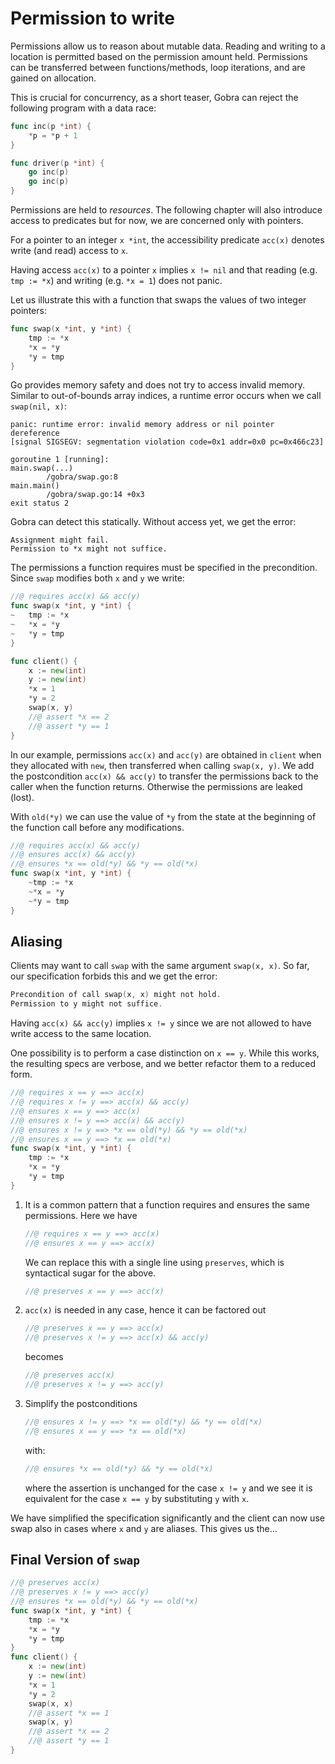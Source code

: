 # Permission to write

Permissions allow us to reason about mutable data.
Reading and writing to a location is permitted based on the permission amount held.
Permissions can be transferred between functions/methods, loop iterations, and are gained on allocation.

This is crucial for concurrency, as a short teaser, Gobra can reject the following program with a data race:
``` go
func inc(p *int) {
	*p = *p + 1
}

func driver(p *int) {
	go inc(p)
	go inc(p)
}
```

Permissions are held to *resources*.
The following chapter will also introduce access to predicates but for now, we are concerned only with pointers.


For a pointer to an integer `x *int`,
the accessibility predicate `acc(x)` denotes write (and read) access to `x`.

Having access `acc(x)` to a pointer `x` implies `x != nil` and that reading (e.g. `tmp := *x`) and writing (e.g. `*x = 1`) does not panic.

Let us illustrate this with a function that swaps the values of two integer pointers:
``` go
func swap(x *int, y *int) {
	tmp := *x
	*x = *y
	*y = tmp
}
```
Go provides memory safety and does not try to access invalid memory.
Similar to out-of-bounds array indices, a runtime error occurs when we call `swap(nil, x)`:
``` text
panic: runtime error: invalid memory address or nil pointer dereference
[signal SIGSEGV: segmentation violation code=0x1 addr=0x0 pc=0x466c23]

goroutine 1 [running]:
main.swap(...)
        /gobra/swap.go:8
main.main()
        /gobra/swap.go:14 +0x3
exit status 2
```
Gobra can detect this statically.
Without access yet, we get the error:
``` text
Assignment might fail. 
Permission to *x might not suffice.
```
The permissions a function requires must be specified in the precondition.
Since `swap` modifies both `x` and `y` we write:
``` go
//@ requires acc(x) && acc(y)
func swap(x *int, y *int) {
~	tmp := *x
~	*x = *y
~	*y = tmp
}

func client() {
	x := new(int)
	y := new(int)
    *x = 1
    *y = 2
	swap(x, y)
	//@ assert *x == 2
	//@ assert *y == 1
}
```


In our example, permissions `acc(x)` and `acc(y)` are obtained in `client` when they allocated with `new`,
then transferred when calling `swap(x, y)`.
We add the postcondition `acc(x) && acc(y)` to transfer the permissions back to the caller when the function returns.
Otherwise the permissions are leaked (lost).

With `old(*y)` we can use the value of `*y` from the state at the beginning of the function call before any modifications.
``` go
//@ requires acc(x) && acc(y)
//@ ensures acc(x) && acc(y)
//@ ensures *x == old(*y) && *y == old(*x)
func swap(x *int, y *int) {
	~tmp := *x
	~*x = *y
	~*y = tmp
}
```

## Aliasing
Clients may want to call `swap` with the same argument `swap(x, x)`.
So far, our specification forbids this and we get the error:
``` go
Precondition of call swap(x, x) might not hold. 
Permission to y might not suffice.
```
Having `acc(x) && acc(y)` implies `x != y` since we are not allowed to have write access to the same location.

One possibility is to perform a case distinction on `x == y`.
While this works, the resulting specs are verbose, and we better refactor them to a reduced form.
``` go
//@ requires x == y ==> acc(x)
//@ requires x != y ==> acc(x) && acc(y)
//@ ensures x == y ==> acc(x)
//@ ensures x != y ==> acc(x) && acc(y)
//@ ensures x != y ==> *x == old(*y) && *y == old(*x)
//@ ensures x == y ==> *x == old(*x)
func swap(x *int, y *int) {
	tmp := *x
	*x = *y
	*y = tmp
}
```

1. It is a common pattern that a function requires and ensures the same permissions. Here we have
    ``` go
    //@ requires x == y ==> acc(x)
    //@ ensures x == y ==> acc(x)
    ```
    We can replace this with a single line using `preserves`, which is syntactical sugar for the above.
    ``` go
    //@ preserves x == y ==> acc(x)
    ```
2. `acc(x)` is needed in any case, hence it can be factored out
    ``` go
    //@ preserves x == y ==> acc(x)
    //@ preserves x != y ==> acc(x) && acc(y)
    ```
    becomes
    ``` go
    //@ preserves acc(x)
    //@ preserves x != y ==> acc(y)
    ```
3. Simplify the postconditions
    ``` go
    //@ ensures x != y ==> *x == old(*y) && *y == old(*x)
    //@ ensures x == y ==> *x == old(*x)
    ```
    with:
    ``` go
    //@ ensures *x == old(*y) && *y == old(*x)
    ```
    where the assertion is unchanged for the case `x != y` and we see it is equivalent for the case `x == y` by substituting `y` with `x`.


We have simplified the specification significantly and the client can now use swap also in cases where `x` and `y` are aliases.
This gives us the...

## Final Version of `swap`
``` go
//@ preserves acc(x)
//@ preserves x != y ==> acc(y)
//@ ensures *x == old(*y) && *y == old(*x)
func swap(x *int, y *int) {
	tmp := *x
	*x = *y
	*y = tmp
}
func client() {
	x := new(int)
	y := new(int)
    *x = 1
    *y = 2
	swap(x, x)
	//@ assert *x == 1
	swap(x, y)
	//@ assert *x == 2
	//@ assert *y == 1
}
```

